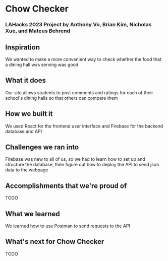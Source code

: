 # Chow Checker

### LAHacks 2023 Project by Anthony Vo, Brian Kim, Nicholas Xue, and Mateus Behrend

## Inspiration
We wanted to make a more convenient way to check whether the food that a dining hall was serving was good

## What it does
Our site allows students to post comments and ratings for each of their school's dining halls so that others can compare them

## How we built it
We used React for the frontend user interface and Firebase for the backend database and API

## Challenges we ran into
Firebase was new to all of us, so we had to learn how to set up and structure the database, then figure out how to deploy the API to send json data to the webpage

## Accomplishments that we're proud of
TODO

## What we learned
We learned how to use Postman to send requests to the API

## What's next for Chow Checker
TODO
